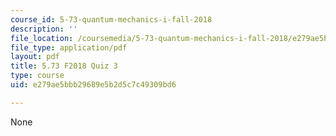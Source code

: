 ```yaml
---
course_id: 5-73-quantum-mechanics-i-fall-2018
description: ''
file_location: /coursemedia/5-73-quantum-mechanics-i-fall-2018/e279ae5bbb29689e5b2d5c7c49309bd6_MIT5_73F18_quiz3.pdf
file_type: application/pdf
layout: pdf
title: 5.73 F2018 Quiz 3
type: course
uid: e279ae5bbb29689e5b2d5c7c49309bd6

---
```

None